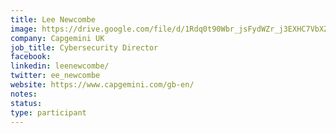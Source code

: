 ```yaml
---
title: Lee Newcombe
image: https://drive.google.com/file/d/1Rdq0t90Wbr_jsFydWZr_j3EXHC7VbXZC/view
company: Capgemini UK
job_title: Cybersecurity Director
facebook:
linkedin: leenewcombe/
twitter: ee_newcombe
website: https://www.capgemini.com/gb-en/
notes:
status: 
type: participant
---
```

